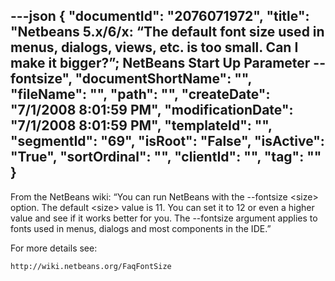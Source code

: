 ---json
{
  "documentId": "2076071972",
  "title": "Netbeans 5.x/6/x: “The default font size used in menus, dialogs, views, etc. is too small. Can I make it bigger?”; NetBeans Start Up Parameter --fontsize",
  "documentShortName": "",
  "fileName": "",
  "path": "",
  "createDate": "7/1/2008 8:01:59 PM",
  "modificationDate": "7/1/2008 8:01:59 PM",
  "templateId": "",
  "segmentId": "69",
  "isRoot": "False",
  "isActive": "True",
  "sortOrdinal": "",
  "clientId": "",
  "tag": ""
}
---

From the NetBeans wiki: “You can run NetBeans with the --fontsize &lt;size&gt; option. The default &lt;size&gt; value is 11. You can set it to 12 or even a higher value and see if it works better for you. The --fontsize argument applies to fonts used in menus, dialogs and most components in the IDE.”

For more details see:

    http://wiki.netbeans.org/FaqFontSize
